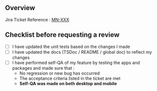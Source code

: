 ## Overview
<!-- Replace XXX with the ticket number in both the text and the link below -->
<!-- Or remove the line if there are no corresponding ticket -->
Jira Ticket Reference : [MN-XXX](https://acvauctions.atlassian.net/browse/MN-XXX)

<!-- Provide a small description of this PR and the feature it implements -->

## Checklist before requesting a review
<!-- Make sure that all the items below are checked before requesting a review -->

- [ ] I have updated the unit tests based on the changes I made
- [ ] I have updated the docs (TSDoc / README / global doc) to reflect my changes
- [ ] I have performed self-QA of my feature by testing the apps and packages and made sure that :
  - No regression or new bug has occurred
  - The acceptance criteria listed in the ticket are met
  - **Self-QA was made on both desktop and mobile**
